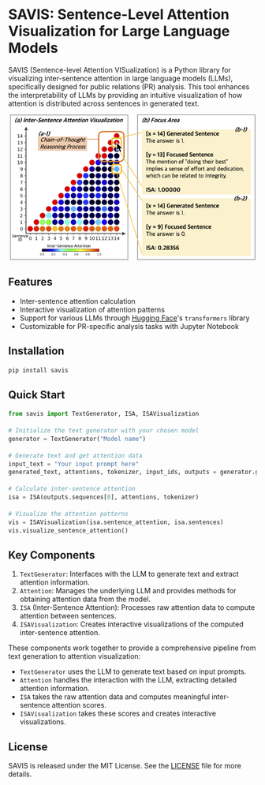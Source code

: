 # SAVIS: Sentence-Level Attention Visualization for Large Language Models

SAVIS (Sentence-level Attention VISualization) is a Python library for visualizing inter-sentence attention in large language models (LLMs), specifically designed for public relations (PR) analysis. This tool enhances the interpretability of LLMs by providing an intuitive visualization of how attention is distributed across sentences in generated text.

<center>
<img src="https://raw.githubusercontent.com/Seongbuming/savis/main/images/savis.png" width="500" alt="SAVIS analyzing reviews">
</center>

## Features

- Inter-sentence attention calculation
- Interactive visualization of attention patterns
- Support for various LLMs through [Hugging Face](https://huggingface.co)'s `transformers` library
- Customizable for PR-specific analysis tasks with Jupyter Notebook

## Installation

```bash
pip install savis
```

## Quick Start

```python
from savis import TextGenerator, ISA, ISAVisualization

# Initialize the text generator with your chosen model
generator = TextGenerator("Model name")

# Generate text and get attention data
input_text = "Your input prompt here"
generated_text, attentions, tokenizer, input_ids, outputs = generator.generate_text(input_text)

# Calculate inter-sentence attention
isa = ISA(outputs.sequences[0], attentions, tokenizer)

# Visualize the attention patterns
vis = ISAVisualization(isa.sentence_attention, isa.sentences)
vis.visualize_sentence_attention()
```

## Key Components

1. `TextGenerator`: Interfaces with the LLM to generate text and extract attention information.
2. `Attention`: Manages the underlying LLM and provides methods for obtaining attention data from the model.
3. `ISA` (Inter-Sentence Attention): Processes raw attention data to compute attention between sentences.
4. `ISAVisualization`: Creates interactive visualizations of the computed inter-sentence attention.

These components work together to provide a comprehensive pipeline from text generation to attention visualization:

- `TextGenerator` uses the LLM to generate text based on input prompts.
- `Attention` handles the interaction with the LLM, extracting detailed attention information.
- `ISA` takes the raw attention data and computes meaningful inter-sentence attention scores.
- `ISAVisualization` takes these scores and creates interactive visualizations.

## License

SAVIS is released under the MIT License. See the [LICENSE](https://github.com/Seongbuming/savis/blob/main/LICENSE.md) file for more details.
